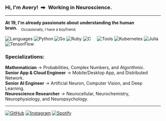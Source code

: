 ### Hi, I'm Avery! &nbsp;&#11157;&nbsp; Working in Neuroscience.

----

**At 19, I'm already passionate about understanding the human brain.**&nbsp;&nbsp;&nbsp;<sub>Occasionally, I have a boyfriend.</sub>

![Languages](https://img.shields.io/static/v1?label=&message=Languages:&color=555&style=flat-square)
![Python](https://img.shields.io/badge/Python-3776AB?style=for-the-badge&logo=python&logoColor=white)
![Go](https://img.shields.io/badge/Go-00ADD8?style=for-the-badge&logo=go&logoColor=white)
![Ruby](https://img.shields.io/badge/ruby-%23CC342D.svg?style=for-the-badge&logo=ruby&logoColor=white)
![C](https://img.shields.io/badge/c-%2300599C.svg?style=for-the-badge&logo=c&logoColor=white)
&nbsp;&nbsp;&nbsp;
![Tools](https://img.shields.io/static/v1?label=&message=Tools:&color=555&style=flat-square)
![Kubernetes](https://img.shields.io/badge/kubernetes-%23326ce5.svg?style=for-the-badge&logo=kubernetes&logoColor=white)
![Julia](https://img.shields.io/badge/-Julia-9558B2?style=for-the-badge&logo=julia&logoColor=white)
![TensorFlow](https://img.shields.io/badge/TensorFlow-%23FF6F00.svg?style=for-the-badge&logo=TensorFlow&logoColor=white)

### Specializations:
**Mathematician** &#8594; Probabilities, Complex Numbers, and Algorithmic.
<br/>
**Senior App & Cloud Engineer** &#8594; Mobile/Desktop App, and Distributed Network.
<br/>
**Senior AI Engineer** &#8594; Artificial Neuron, Computer Vision, and Deep Learning.
<br/>
**Neuroscience Researcher** &#8594; Neurocellular, Neurochemistry, Neurophysiology, and Neuropsychology.

----

[![GitHub](https://img.shields.io/badge/GitHub-000000?style=for-the-badge&logo=github&logoColor=white)](https://github.com/lofiavery)
[![Instagram](https://img.shields.io/badge/Instagram-E4405F?style=for-the-badge&logo=instagram&logoColor=white)](https://www.instagram.com/lofiavery/)
[![Spotify](https://img.shields.io/badge/Spotify-1ED760?style=for-the-badge&logo=spotify&logoColor=white)](https://open.spotify.com/user/31477rc7ctl6e7mfr5idxu5fhhym)
